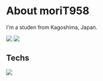 # About moriT958
I'm a studen from Kagoshima, Japan.

![](https://github-readme-stats.vercel.app/api/top-langs?username=moriT958&show_icons=true&locale=en&layout=compact&theme=tokyonight) 
![](http://github-profile-summary-cards.vercel.app/api/cards/profile-details?username=moriT958&show_icons=true&locale=en&layout=compact&theme=tokyonight)

## Techs
<img src="https://skillicons.dev/icons?i=html,css,tailwind,js,typescript,react,python,flask,fastapi,sqlite,vscode," /> <br /><br />

